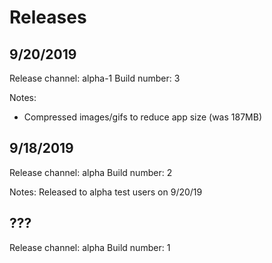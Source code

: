 # Releases

## 9/20/2019

Release channel: alpha-1
Build number: 3

Notes:

- Compressed images/gifs to reduce app size (was 187MB)

## 9/18/2019

Release channel: alpha
Build number: 2

Notes:
Released to alpha test users on 9/20/19

## ???

Release channel: alpha
Build number: 1
